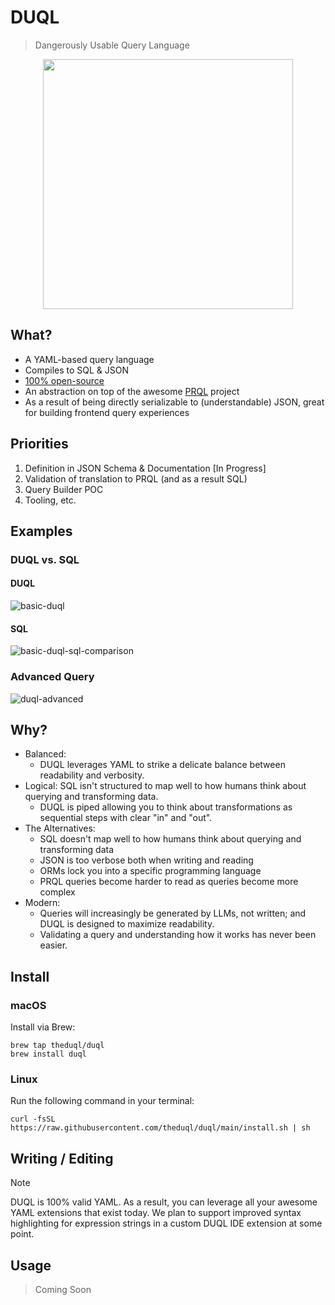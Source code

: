 # DUQL
> Dangerously Usable Query Language

<p align="center"><img src="https://tyler-mills-shared.s3.amazonaws.com/duql-logo.png" width="400"></p>

## What?
- A YAML-based query language
- Compiles to SQL & JSON
- [100% open-source](/LICENSE)
- An abstraction on top of the awesome [PRQL](https://github.com/PRQL/prql) project
- As a result of being directly serializable to (understandable) JSON, great for building frontend query experiences

## Priorities
1. Definition in JSON Schema & Documentation [In Progress]
2. Validation of translation to PRQL (and as a result SQL)
3. Query Builder POC
4. Tooling, etc.

## Examples
### DUQL vs. SQL
#### DUQL
![basic-duql](https://tyler-mills-shared.s3.amazonaws.com/duql_0.png)
#### SQL
![basic-duql-sql-comparison](https://tyler-mills-shared.s3.amazonaws.com/duql_1_sql.png)

### Advanced Query
![duql-advanced](https://tyler-mills-shared.s3.amazonaws.com/Chalk+Screenshot.png)

## Why?
- Balanced: 
    - DUQL leverages YAML to strike a delicate balance between readability and verbosity.
- Logical: SQL isn't structured to map well to how humans think about querying and transforming data. 
    - DUQL is piped allowing you to think about transformations as sequential steps with clear "in" and "out".
- The Alternatives: 
    - SQL doesn't map well to how humans think about querying and transforming data
    - JSON is too verbose both when writing and reading
    - ORMs lock you into a specific programming language
    - PRQL queries become harder to read as queries become more complex
- Modern:
    - Queries will increasingly be generated by LLMs, not written; and DUQL is designed to maximize readability.
    - Validating a query and understanding how it works has never been easier.

## Install
### macOS
Install via Brew:
```
brew tap theduql/duql
brew install duql
```

### Linux
Run the following command in your terminal: 
```
curl -fsSL https://raw.githubusercontent.com/theduql/duql/main/install.sh | sh
```

## Writing / Editing
> [!NOTE]  
> DUQL is 100% valid YAML. As a result, you can leverage all your awesome YAML extensions that exist today.
> We plan to support improved syntax highlighting for expression strings in a custom DUQL IDE extension at some point.

## Usage
> Coming Soon
